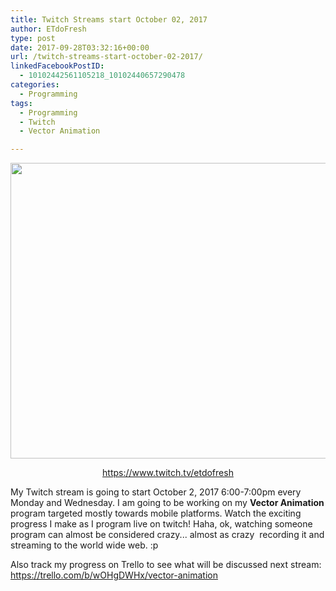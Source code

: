 ```yaml
---
title: Twitch Streams start October 02, 2017
author: ETdoFresh
type: post
date: 2017-09-28T03:32:16+00:00
url: /twitch-streams-start-october-02-2017/
linkedFacebookPostID:
  - 10102442561105218_10102440657290478
categories:
  - Programming
tags:
  - Programming
  - Twitch
  - Vector Animation

---
```

[<img class="size-large wp-image-914 aligncenter" src="https://www.etdofresh.com/wp-content/uploads/2017/09/Screenshot-2017-09-27-21.44.36-1024x576.png" alt="" width="840" height="473" srcset="http://localhost/wp-content/uploads/2017/09/Screenshot-2017-09-27-21.44.36-1024x576.png 1024w, http://localhost/wp-content/uploads/2017/09/Screenshot-2017-09-27-21.44.36-300x169.png 300w, http://localhost/wp-content/uploads/2017/09/Screenshot-2017-09-27-21.44.36-768x432.png 768w, http://localhost/wp-content/uploads/2017/09/Screenshot-2017-09-27-21.44.36-1200x675.png 1200w, http://localhost/wp-content/uploads/2017/09/Screenshot-2017-09-27-21.44.36.png 1360w" sizes="(max-width: 840px) 100vw, 840px" />][1]

<p style="text-align: center;">
  <a href="https://www.twitch.tv/etdofresh">https://www.twitch.tv/etdofresh</a>
</p>

My Twitch stream is going to start October 2, 2017 6:00-7:00pm every Monday and Wednesday. I am going to be working on my **Vector Animation** program targeted mostly towards mobile platforms. Watch the exciting progress I make as I program live on twitch! Haha, ok, watching someone program can almost be considered crazy... almost as crazy  recording it and streaming to the world wide web. :p

Also track my progress on Trello to see what will be discussed next stream:  
<https://trello.com/b/wOHgDWHx/vector-animation>

 [1]: https://www.etdofresh.com/wp-content/uploads/2017/09/Screenshot-2017-09-27-21.44.36.png